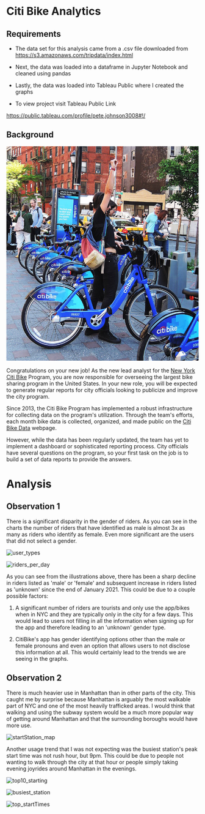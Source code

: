 # Citi Bike Analytics

## Requirements
- The data set for this analysis came from a .csv file downloaded from https://s3.amazonaws.com/tripdata/index.html
- Next, the data was loaded into a dataframe in Jupyter Notebook and cleaned using pandas
- Lastly, the data was loaded into Tableau Public where I created the graphs

- To view project visit Tableau Public Link 

https://public.tableau.com/profile/pete.johnson3008#!/

## Background

![Citi-Bikes](Images/citi-bike-station-bikes.jpg)

Congratulations on your new job! As the new lead analyst for the [New York Citi Bike](https://en.wikipedia.org/wiki/Citi_Bike) Program, you are now responsible for overseeing the largest bike sharing program in the United States. In your new role, you will be expected to generate regular reports for city officials looking to publicize and improve the city program.

Since 2013, the Citi Bike Program has implemented a robust infrastructure for collecting data on the program's utilization. Through the team's efforts, each month bike data is collected, organized, and made public on the [Citi Bike Data](https://www.citibikenyc.com/system-data) webpage.

However, while the data has been regularly updated, the team has yet to implement a dashboard or sophisticated reporting process. City officials have several questions on the program, so your first task on the job is to build a set of data reports to provide the answers.

# Analysis

## Observation 1
There is a significant disparity in the gender of riders. As you can see in the charts the number of riders that have identified as male is almost 3x as many as riders who identify as female. Even more significant are the users that did not select a gender. 

![user_types](https://user-images.githubusercontent.com/74940976/118342538-91623480-b4d8-11eb-8a7a-f190bebab329.PNG)

![riders_per_day](https://user-images.githubusercontent.com/74940976/118342549-9d4df680-b4d8-11eb-9582-02cf25c4f003.PNG)

As you can see from the illustrations above, there has been a sharp decline in riders listed as 'male' or 'female' and subsequent increase in riders listed as 'unknown' since the end of January 2021. This could be due to a couple possible factors:

1. A significant number of riders are tourists and only use the app/bikes when in NYC and they are typically only in the city for a few days. This would lead to users not filling in all the information when signing up for the app and therefore leading to an 'unknown' gender type.

2. CitiBike's app has gender identifying options other than the male or female pronouns and even an option that allows users to not disclose this information at all. This would certainly lead to the trends we are seeing in the graphs.



## Observation 2
There is much heavier use in Manhattan than in other parts of the city. This caught me by surprise because Manhattan is arguably the most walkable part of NYC and one of the most heavily trafficked areas. I would think that walking and using the subway system would be a much more popular way of getting around Manhattan and that the surrounding boroughs would have more use.

![startStation_map](https://user-images.githubusercontent.com/74940976/118343142-01be8500-b4dc-11eb-87e2-b3747340f30a.PNG)


Another usage trend that I was not expecting was the busiest station's peak start time was not rush hour, but 9pm. This could be due to people not wanting to walk through the city at that hour or people simply taking evening joyrides around Manhattan in the evenings.

![top10_starting](https://user-images.githubusercontent.com/74940976/118343146-0a16c000-b4dc-11eb-8b84-273a5349d79d.PNG)


![busiest_station](https://user-images.githubusercontent.com/74940976/118343155-1438be80-b4dc-11eb-9262-b82f6189f7bf.PNG)

![top_startTimes](https://user-images.githubusercontent.com/74940976/118343158-1733af00-b4dc-11eb-89ee-1eeb3736c51b.PNG)


